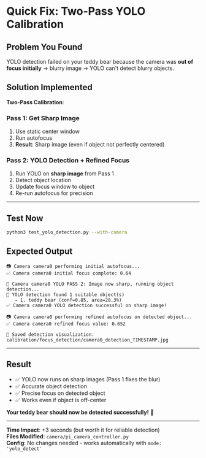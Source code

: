 # Quick Fix: Two-Pass YOLO Calibration

## Problem You Found
YOLO detection failed on your teddy bear because the camera was **out of focus initially** → blurry image → YOLO can't detect blurry objects.

## Solution Implemented
**Two-Pass Calibration**:

### Pass 1: Get Sharp Image
1. Use static center window
2. Run autofocus
3. **Result**: Sharp image (even if object not perfectly centered)

### Pass 2: YOLO Detection + Refined Focus
1. Run YOLO on **sharp image** from Pass 1
2. Detect object location
3. Update focus window to object
4. Re-run autofocus for precision

---

## Test Now
```bash
python3 test_yolo_detection.py --with-camera
```

## Expected Output
```
📷 Camera camera0 performing initial autofocus...
✅ Camera camera0 initial focus complete: 0.64

🎯 Camera camera0 YOLO PASS 2: Image now sharp, running object detection...
🎯 YOLO detection found 1 suitable object(s)
   → 1. teddy bear (conf=0.85, area=28.3%)
✅ Camera camera0 YOLO detection successful on sharp image!

📷 Camera camera0 performing refined autofocus on detected object...
✅ Camera camera0 refined focus value: 0.652

💾 Saved detection visualization: calibration/focus_detection/camera0_detection_TIMESTAMP.jpg
```

---

## Result
- ✅ YOLO now runs on sharp images (Pass 1 fixes the blur)
- ✅ Accurate object detection
- ✅ Precise focus on detected object
- ✅ Works even if object is off-center

**Your teddy bear should now be detected successfully!** 🧸

---

**Time Impact**: +3 seconds (but worth it for reliable detection)  
**Files Modified**: `camera/pi_camera_controller.py`  
**Config**: No changes needed - works automatically with `mode: 'yolo_detect'`
